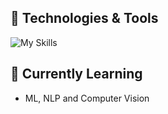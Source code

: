 ## 🔧 Technologies & Tools

![My Skills](https://go-skill-icons.vercel.app/api/icons?i=js,html,css,wasm)

## 🌱 Currently Learning

- ML, NLP and Computer Vision


